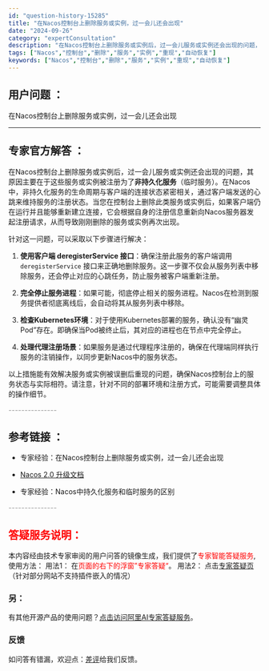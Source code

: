 ```yaml
---
id: "question-history-15285"
title: "在Nacos控制台上删除服务或实例，过一会儿还会出现"
date: "2024-09-26"
category: "expertConsultation"
description: "在Nacos控制台上删除服务或实例后，过一会儿服务或实例还会出现的问题，其原因主要在于这些服务或实例被注册为了**非持久化服务**（临时服务）。在Nacos中，非持久化服务的生命周期与客户端的连接状态紧密相关，通过客户端发送的心跳来维持服务的注册状态。当您在控制台上删除此类服务或实例后，如果客户端仍"
tags: ["Nacos","控制台","删除","服务","实例","重现","自动恢复"]
keywords: ["Nacos","控制台","删除","服务","实例","重现","自动恢复"]
---
```


## 用户问题 ： 
 在Nacos控制台上删除服务或实例，过一会儿还会出现  

---------------
## 专家官方解答 ：

在Nacos控制台上删除服务或实例后，过一会儿服务或实例还会出现的问题，其原因主要在于这些服务或实例被注册为了**非持久化服务**（临时服务）。在Nacos中，非持久化服务的生命周期与客户端的连接状态紧密相关，通过客户端发送的心跳来维持服务的注册状态。当您在控制台上删除此类服务或实例后，如果客户端仍在运行并且能够重新建立连接，它会根据自身的注册信息重新向Nacos服务器发起注册请求，从而导致刚刚删除的服务或实例再次出现。

针对这一问题，可以采取以下步骤进行解决：

1. **使用客户端 deregisterService 接口**：确保注册此服务的客户端调用 `deregisterService` 接口来正确地删除服务。这一步骤不仅会从服务列表中移除服务，还会停止对应的心跳任务，防止服务被客户端重新注册。

2. **完全停止服务进程**：如果可能，彻底停止相关的服务进程。Nacos在检测到服务提供者彻底离线后，会自动将其从服务列表中移除。

3. **检查Kubernetes环境**：对于使用Kubernetes部署的服务，确认没有“幽灵Pod”存在。即确保当Pod被终止后，其对应的进程也在节点中完全停止。

4. **处理代理注册场景**：如果服务是通过代理程序注册的，确保在代理端同样执行服务的注销操作，以同步更新Nacos中的服务状态。

以上措施能有效解决服务或实例被误删后重现的问题，确保Nacos控制台上的服务状态与实际相符。请注意，针对不同的部署环境和注册方式，可能需要调整具体的操作细节。


<font color="#949494">---------------</font> 


## 参考链接 ：

* 专家经验：在Nacos控制台上删除服务或实例，过一会儿还会出现 
 
 * [Nacos 2.0 升级文档](https://nacos.io/docs/latest/upgrading/200-upgrading)
 
 * 专家经验：Nacos中持久化服务和临时服务的区别 


 <font color="#949494">---------------</font> 
 


## <font color="#FF0000">答疑服务说明：</font> 

本内容经由技术专家审阅的用户问答的镜像生成，我们提供了<font color="#FF0000">专家智能答疑服务</font>,使用方法：
用法1： 在<font color="#FF0000">页面的右下的浮窗”专家答疑“</font>。
用法2： 点击[专家答疑页](https://answer.opensource.alibaba.com/docs/intro)（针对部分网站不支持插件嵌入的情况）
### 另：


有其他开源产品的使用问题？[点击访问阿里AI专家答疑服务](https://answer.opensource.alibaba.com/docs/intro)。
### 反馈
如问答有错漏，欢迎点：[差评](https://ai.nacos.io/user/feedbackByEnhancerGradePOJOID?enhancerGradePOJOId=15305)给我们反馈。

